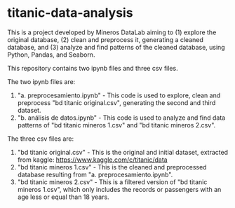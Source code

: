 # titanic-data-analysis
This is a project developed by Mineros DataLab aiming to (1) explore the original database, (2) clean and preprocess it, generating a cleaned database, and (3) analyze and find patterns of the cleaned database, using Python, Pandas, and Seaborn.

This repository contains two ipynb files and three csv files.

The two ipynb files are:
1. "a. preprocesamiento.ipynb"  - This code is used to explore, clean and preprocess "bd titanic original.csv", generating the second and third dataset.
2. "b. análisis de datos.ipynb" - This code is used to analyze and find data patterns of "bd titanic mineros 1.csv" and "bd titanic mineros 2.csv".

The three csv files are:
1. "bd titanic original.csv"  - This is the original and initial dataset, extracted from kaggle: https://www.kaggle.com/c/titanic/data
2. "bd titanic mineros 1.csv" - This is the cleaned and preprocessed database resulting from "a. preprocesamiento.ipynb".
3. "bd titanic mineros 2.csv" - This is a filtered version of "bd titanic mineros 1.csv", which only includes the records or passengers with an age less or equal than 18 years.
